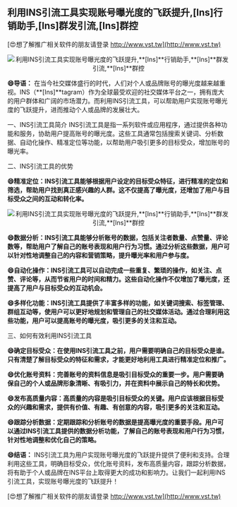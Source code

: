 ## **利用INS引流工具实现账号曝光度的飞跃提升,**[Ins]**行销助手,**[Ins]**群发引流,**[Ins]**群控**

[😍想了解推广相关软件的朋友请登录 http://www.vst.tw](http://www.vst.tw)

 <center><img src="https://vst.tw/MP4/tuiguang/png/5.png" alt="利用INS引流工具实现账号曝光度的飞跃提升,**[Ins]**行销助手,**[Ins]**群发引流,**[Ins]**群控"></center>

**😄导语：**
在当今社交媒体盛行的时代，人们对个人或品牌账号的曝光度越来越重视。INS（**[Ins]**tagram）作为全球最受欢迎的社交媒体平台之一，拥有庞大的用户群体和广阔的市场潜力。而利用INS引流工具，可以帮助用户实现账号曝光度的飞跃提升，进而推动个人或品牌的发展壮大。

一、INS引流工具简介
INS引流工具是指一系列软件或应用程序，通过提供各种功能和服务，协助用户提高账号的曝光度。这些工具通常包括搜索关键词、分析数据、自动化操作、精准定位等功能，以帮助用户吸引更多的目标受众，增加账号的曝光率。

二、INS引流工具的优势

**😄精准定位：INS引流工具能够根据用户设定的目标受众特征，进行精准的定位和筛选，帮助用户找到真正感兴趣的人群。这不仅提高了曝光度，还增加了用户与目标受众之间的互动和转化率。**

 <center><img src="https://vst.tw/MP4/tuiguang/png/7.png" alt="利用INS引流工具实现账号曝光度的飞跃提升,**[Ins]**行销助手,**[Ins]**群发引流,**[Ins]**群控"></center>

**😄数据分析：INS引流工具能够分析账号的数据，包括关注者数量、点赞量、评论数等，帮助用户了解自己的账号表现和用户行为习惯。通过分析这些数据，用户可以针对性地调整自己的内容和营销策略，提升曝光率和用户参与度。**

**😄自动化操作：INS引流工具可以自动完成一些重复、繁琐的操作，如关注、点赞、评论等，从而节省用户的时间和精力。这些自动化操作不仅增加了曝光度，还提高了用户与目标受众的互动机会。**

**😄多样化功能：INS引流工具提供了丰富多样的功能，如关键词搜索、标签管理、群组互动等，使用户可以更好地规划和管理自己的社交媒体活动。通过合理利用这些功能，用户可以提高账号的曝光度，吸引更多的关注和互动。**

三、如何有效利用INS引流工具

**😄确定目标受众：在使用INS引流工具之前，用户需要明确自己的目标受众是谁。只有清楚了解目标受众的特征和需求，才能更好地利用工具进行精准定位和推广。**

**😄优化账号资料：完善账号的资料信息是吸引目标受众的重要一步。用户需要确保自己的个人或品牌形象清晰、有吸引力，并在资料中展示自己的特长和优势。**

**😄发布高质量内容：高质量的内容是吸引目标受众的关键。用户应该根据目标受众的兴趣和需求，提供有价值、有趣、有创意的内容，吸引更多的关注和互动。**

**😄跟踪分析数据：定期跟踪和分析账号的数据是提高曝光度的重要手段。用户可以通过INS引流工具提供的数据分析功能，了解自己的账号表现和用户行为习惯，针对性地调整和优化自己的策略。**

**😄结语：**
INS引流工具为用户实现账号曝光度的飞跃提升提供了便利和支持。合理利用这些工具，明确目标受众，优化账号资料，发布高质量内容，跟踪分析数据，将有助于个人或品牌在INS平台上取得更大的成功和影响力。让我们一起利用INS引流工具，实现账号曝光度的飞跃提升！

[😍想了解推广相关软件的朋友请登录 http://www.vst.tw](http://www.vst.tw)



